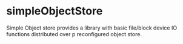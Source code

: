 simpleObjectStore
=================

Simple Object store provides a library with basic file/block device IO functions distributed over p reconfigured object store.  
